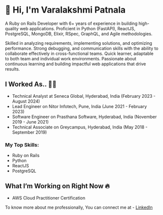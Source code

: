 # 👋 Hi, I'm  Varalakshmi Patnala 

A Ruby on Rails Developer with 6+ years of experience in building high-quality web applications. Proficient in Python (FastAPI), ReactJS, PostgreSQL, MongoDB, Elixir, RSpec, GraphQL, and Agile methodologies. 

Skilled in analyzing requirements, implementing solutions, and optimizing performance. Strong debugging, and communication skills with the ability to collaborate effectively in cross-functional teams. 
Quick learner, adaptable to both team and individual work environments. Passionate about continuous learning and building impactful web applications that drive results.

## I Worked As.. 👨‍💻

- Technical Analyst at Seneca Global, Hyderabad, India (February 2023 - August 2024)
- Lead Engineer on Nitor Infotech, Pune, India (June 2021 - February 2023)
- Software Engineer on Prasthana Software, Hyderabad, India (November 2019 - June 2021)
- Technical Associate on Greycampus, Hyderabad, India (May 2018 - September 2019)

### My Top Skills:

- Ruby on Rails
- Python
- ReactJS
- PostgreSQL

## What I’m Working on Right Now 🔥

- AWS Cloud Practitioner Certification 

To know more about me professionally, You can connect me at - [LinkedIn](https://www.linkedin.com/in/varalakshmipatnala)

